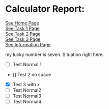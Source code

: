 # Calculator Report:
[See Home Page ](/README.md)<br/>
[See Task 1 Page ](/Task1.md)<br/>
[See Task 2 Page ](/Task2.md)<br/>
[See Task 3 Page ](/Task3.md)<br/>
[See Information Page ](/Info.md)<br/>

my lucky number is seven.
Situation right here.
- [ ] Test Normal 1
- [] Test 2 no space
- [x] Test 3 with x
- [ ] Test Normal2
- [ ] Test Normal3
- [ ] Test Normal4